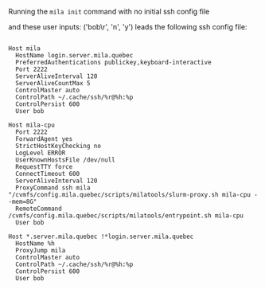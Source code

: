 Running the `mila init` command with no initial ssh config file

and these user inputs: ('bob\r', 'n', 'y')
leads the following ssh config file:

```

Host mila
  HostName login.server.mila.quebec
  PreferredAuthentications publickey,keyboard-interactive
  Port 2222
  ServerAliveInterval 120
  ServerAliveCountMax 5
  ControlMaster auto
  ControlPath ~/.cache/ssh/%r@%h:%p
  ControlPersist 600
  User bob

Host mila-cpu
  Port 2222
  ForwardAgent yes
  StrictHostKeyChecking no
  LogLevel ERROR
  UserKnownHostsFile /dev/null
  RequestTTY force
  ConnectTimeout 600
  ServerAliveInterval 120
  ProxyCommand ssh mila "/cvmfs/config.mila.quebec/scripts/milatools/slurm-proxy.sh mila-cpu --mem=8G"
  RemoteCommand /cvmfs/config.mila.quebec/scripts/milatools/entrypoint.sh mila-cpu
  User bob

Host *.server.mila.quebec !*login.server.mila.quebec
  HostName %h
  ProxyJump mila
  ControlMaster auto
  ControlPath ~/.cache/ssh/%r@%h:%p
  ControlPersist 600
  User bob
```
